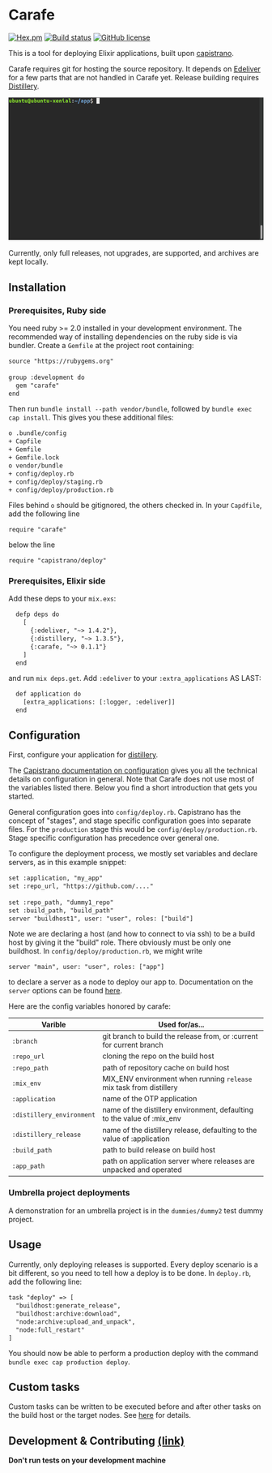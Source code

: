 # Carafe

[![Hex.pm](http://img.shields.io/hexpm/v/carafe.svg)](https://hex.pm/packages/carafe)
[![Build status](https://circleci.com/gh/schnittchen/carafe/tree/master.svg?style=shield&circle-token=196cd3a80a40aabb92eb48e005fd12230ccf5dbb)](https://circleci.com/gh/schnittchen/carafe)
[![GitHub license](https://img.shields.io/badge/license-MIT-blue.svg)](https://raw.githubusercontent.com/schnittchen/carafe/master/LICENSE.md)

This is a tool for deploying Elixir applications, built upon [capistrano](http://capistranorb.com/).

Carafe requires git for hosting the source repository. It depends on
[Edeliver](https://github.com/boldpoker/edeliver) for a few parts that are not handled in
Carafe yet. Release building requires [Distillery](https://github.com/bitwalker/distillery).

![Screenshot](https://github.com/schnittchen/carafe/blob/master/deploy.gif)

Currently, only full releases, not upgrades, are supported, and archives are
kept locally.

## Installation

### Prerequisites, Ruby side

You need ruby >= 2.0 installed in your development environment. The recommended way of installing dependencies on the ruby side is via bundler. Create a `Gemfile` at
the project root containing:

```
source "https://rubygems.org"

group :development do
  gem "carafe"
end
```

Then run `bundle install --path vendor/bundle`, followed by `bundle exec cap install`. This gives you
these additional files:

```
o .bundle/config
+ Capfile
+ Gemfile
+ Gemfile.lock
o vendor/bundle
+ config/deploy.rb
+ config/deploy/staging.rb
+ config/deploy/production.rb
```

Files behind `o` should be gitignored, the others checked in. In your `Capdfile`, add the following line
```
require "carafe"
```
below the line
```
require "capistrano/deploy"
```

### Prerequisites, Elixir side

Add these deps to your `mix.exs`:

```
  defp deps do
    [
      {:edeliver, "~> 1.4.2"},
      {:distillery, "~> 1.3.5"},
      {:carafe, "~> 0.1.1"}
    ]
  end
```

and run `mix deps.get`. Add `:edeliver` to your `:extra_applications` AS LAST:

```
  def application do
    [extra_applications: [:logger, :edeliver]]
  end
```

## Configuration

First, configure your application for [distillery](https://github.com/bitwalker/distillery/).

The [Capistrano documentation on configuration](http://capistranorb.com/documentation/getting-started/configuration/)
gives you all the technical details on configuration in general. Note that Carafe does not use most of the
variables listed there. Below you find a short introduction that gets you started.

General configuration goes into `config/deploy.rb`. Capistrano has the concept of "stages", and stage specific
configuration goes into separate files. For the `production` stage this would be `config/deploy/production.rb`.
Stage specific configuration has precedence over general one.

To configure the deployment process, we mostly set variables and declare servers, as in this example snippet:

```
set :application, "my_app"
set :repo_url, "https://github.com/...."

set :repo_path, "dummy1_repo"
set :build_path, "build_path"
server "buildhost1", user: "user", roles: ["build"]
```

Note we are declaring a host (and how to connect to via ssh) to be a build host by giving it the "build" role.
There obviously must be only one buildhost. In `config/deploy/production.rb`, we might write

```
server "main", user: "user", roles: ["app"]
```

to declare a server as a node to deploy our app to.
Documentation on the `server`
options can be found [here](http://capistranorb.com/documentation/advanced-features/properties/).

Here are the config variables honored by carafe:

|Varible|Used for/as...|
|---|---|
|`:branch`| git branch to build the release from, or :current for current branch|
|`:repo_url`| cloning the repo on the build host|
|`:repo_path`| path of repository cache on build host|
|`:mix_env`| MIX_ENV environment when running `release` mix task from distillery|
|`:application`| name of the OTP application|
|`:distillery_environment`| name of the distillery environment, defaulting to the value of :mix_env|
|`:distillery_release`| name of the distillery release, defaulting to the value of :application|
|`:build_path`| path to build release on build host|
|`:app_path`| path on application server where releases are unpacked and operated|

### Umbrella project deployments

A demonstration for an umbrella project is in the `dummies/dummy2` test dummy project.

## Usage

Currently, only deploying releases is supported. Every deploy scenario is a bit different, so
you need to tell how a deploy is to be done. In `deploy.rb`, add the following line:

```
task "deploy" => [
  "buildhost:generate_release",
  "buildhost:archive:download",
  "node:archive:upload_and_unpack",
  "node:full_restart"
]
```

You should now be able to perform a production deploy with the command `bundle exec cap production deploy`.

## Custom tasks

Custom tasks can be written to be executed before and after other tasks on the build
host or the target nodes. See [here](customtasks.html) for details.

## Development & Contributing [(link)](contributing.html)

**Don't run tests on your development machine**

